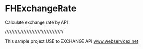 FHExchangeRate
==============

Calculate exchange rate by API

//////////////////////////////////////

This sample project USE to EXCHANGE API 
www.webservicex.net
